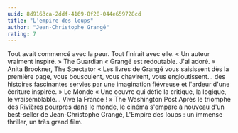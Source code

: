 ```yaml
---
uuid: 8d9163ca-2ddf-4169-8f28-044e659728cd
title: "L'empire des loups"
author: "Jean-Christophe Grangé"
rating: 7
---
```


Tout avait commencé avec la peur. Tout finirait avec elle. « Un auteur vraiment inspiré. » The Guardian « Grangé est redoutable. J'ai adoré. » Anita Brookner, The Spectator « Les livres de Grangé vous saisissent dès la première page, vous bousculent, vous chavirent, vous engloutissent… des histoires fascinantes servies par une imagination fiévreuse et l'ardeur d'une écriture inspirée. » Le Monde « Une oeuvre qui défie la critique, la logique, le vraisemblable… Vive la France ! » The Washington Post Après le triomphe des Rivières pourpres dans le monde, le cinéma s'empare à nouveau d'un best-seller de Jean-Christophe Grangé, L'Empire des loups : un immense thriller, un très grand film.